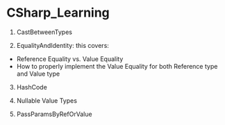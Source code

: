 # CSharp_Learning

1. CastBetweenTypes

2. EqualityAndIdentity: this covers:
- Reference Equality vs. Value Equality
- How to properly implement the Value Equality for both Reference type and Value type


3. HashCode

4. Nullable Value Types

5. PassParamsByRefOrValue
